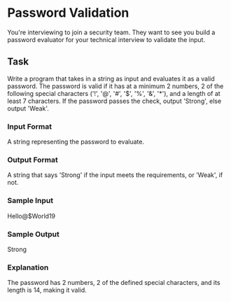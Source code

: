 <h1>Password Validation</h1>
You're interviewing to join a security team. They want to see you build a password evaluator for your technical interview to validate the input.

<h2>Task</h2>
Write a program that takes in a string as input and evaluates it as a valid password. The password is valid if it has at a minimum 2 numbers, 2 of the following special characters ('!', '@', '#', '$', '%', '&', '*'), and a length of at least 7 characters.
If the password passes the check, output 'Strong', else output 'Weak'.
<h3>Input Format</h3>
A string representing the password to evaluate.
<h3>Output Format</h3>
A string that says 'Strong' if the input meets the requirements, or 'Weak', if not.
<h3>Sample Input</h3>
Hello@$World19
<h3>Sample Output</h3>
Strong
<h3>Explanation</h3>
The password has 2 numbers, 2 of the defined special characters, and its length is 14, making it valid.

